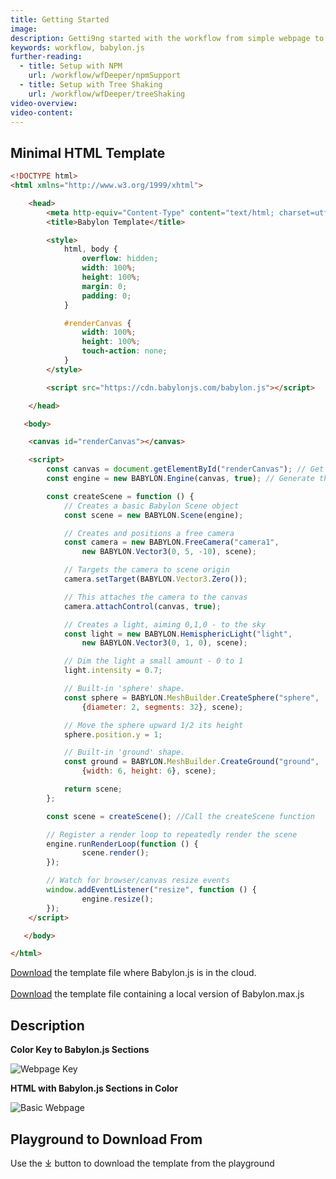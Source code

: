 ```yaml
---
title: Getting Started 
image: 
description: Getti9ng started with the workflow from simple webpage to complete app with IDE and developmental frameworks.
keywords: workflow, babylon.js
further-reading:
  - title: Setup with NPM
    url: /workflow/wfDeeper/npmSupport
  - title: Setup with Tree Shaking
    url: /workflow/wfDeeper/treeShaking
video-overview:
video-content:
---
```



## Minimal HTML Template

```html
<!DOCTYPE html>
<html xmlns="http://www.w3.org/1999/xhtml">

    <head>
        <meta http-equiv="Content-Type" content="text/html; charset=utf-8"/>
        <title>Babylon Template</title>

        <style>
            html, body {
                overflow: hidden;
                width: 100%;
                height: 100%;
                margin: 0;
                padding: 0;
            }

            #renderCanvas {
                width: 100%;
                height: 100%;
                touch-action: none;
            }
        </style>

        <script src="https://cdn.babylonjs.com/babylon.js"></script>

    </head>

   <body>

	<canvas id="renderCanvas"></canvas>

	<script>
        const canvas = document.getElementById("renderCanvas"); // Get the canvas element
        const engine = new BABYLON.Engine(canvas, true); // Generate the BABYLON 3D engine

        const createScene = function () {
            // Creates a basic Babylon Scene object
            const scene = new BABYLON.Scene(engine);

            // Creates and positions a free camera
            const camera = new BABYLON.FreeCamera("camera1", 
                new BABYLON.Vector3(0, 5, -10), scene);

            // Targets the camera to scene origin
            camera.setTarget(BABYLON.Vector3.Zero());

            // This attaches the camera to the canvas
            camera.attachControl(canvas, true);

            // Creates a light, aiming 0,1,0 - to the sky
            const light = new BABYLON.HemisphericLight("light", 
                new BABYLON.Vector3(0, 1, 0), scene);

            // Dim the light a small amount - 0 to 1
            light.intensity = 0.7;

            // Built-in 'sphere' shape.
            const sphere = BABYLON.MeshBuilder.CreateSphere("sphere", 
                {diameter: 2, segments: 32}, scene);

            // Move the sphere upward 1/2 its height
            sphere.position.y = 1;

            // Built-in 'ground' shape.
            const ground = BABYLON.MeshBuilder.CreateGround("ground", 
                {width: 6, height: 6}, scene);

            return scene;
        };

        const scene = createScene(); //Call the createScene function

        // Register a render loop to repeatedly render the scene
        engine.runRenderLoop(function () {
                scene.render();
        });

        // Watch for browser/canvas resize events
        window.addEventListener("resize", function () {
                engine.resize();
        });
	</script>

   </body>

</html>
```

<a href="https://raw.githubusercontent.com/BabylonJSGuide/Tiled/master/basic1/index.zip" download="index.zip">Download</a> the template file where Babylon.js is in the cloud.   
<br />
<a href="https://raw.githubusercontent.com/BabylonJSGuide/Tiled/master/basic2.zip" download="basic template">Download</a> the template file containing a local version of Babylon.max.js

## Description

**Color Key to Babylon.js Sections**

![Webpage Key](/img/quickstart/htmlkey.png)

**HTML with Babylon.js Sections in Color**

![Basic Webpage](/img/quickstart/htmlbjs.png)

## Playground to Download From
Use the &#x2913; button to download the template from the playground

<Playground id="#WJXQP0" title="Basic Playground" description="CreateScene Playground Template." />  